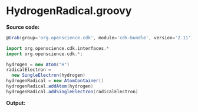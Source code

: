 # HydrogenRadical.groovy
**Source code:**
```groovy
@Grab(group='org.openscience.cdk', module='cdk-bundle', version='2.11')

import org.openscience.cdk.interfaces.*
import org.openscience.cdk.*;

hydrogen = new Atom("H")
radicalElectron =
  new SingleElectron(hydrogen)
hydrogenRadical = new AtomContainer()
hydrogenRadical.addAtom(hydrogen)
hydrogenRadical.addSingleElectron(radicalElectron)
```
**Output:**
```plain
```
